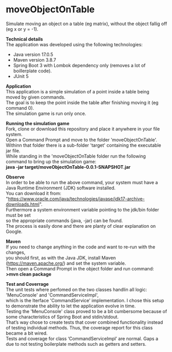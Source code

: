 # moveObjectOnTable
Simulate moving an object on a table (eg matrix), without the object fallig off (eg x or y = -1).

**Technical details**  
The application was developed using the following technologies:  
- Java version 17.0.5  
- Maven version 3.8.7  
- Spring Boot 3 with Lombok dependency only (removes a lot of boillerplate code).  
- JUnit 5

**Application**  
This application is a simple simulation of a point inside a table being  
moved by given commands.  
The goal is to keep the point inside the table after finishing moving it (eg command 0).  
The simulation game is run only once.  

**Running the simulation game**  
Fork, clone or download this repository and place it anywhere in your file system.  
Open a Command Prompt and move to the folder 'moveObjectOnTable'.  
Withinn that folder there is a sub-folder 'target' containing the executable jar file.  
While standing in the 'moveObjectOnTable folder run the following command to bring up the simulation game:  
**java -jar target/moveObjectOnTable-0.0.1-SNAPSHOT.jar**  

**Observe**  
In order to be able to run the above command, your system must have a Java Runtime Environment (JDK) software installed.  
You can download it from: "https://www.oracle.com/java/technologies/javase/jdk17-archive-downloads.html".  
Furthermore a system environment variable pointing to the jdk/bin folder must be set  
so the appropriate commands (java, -jar) can be found.  
The process is easily done and there are planty of clear explanation on Google.   

**Maven**  
If you need to change anything in the code and want to re-run with the changes,  
you should first, as with the Java JDK, install Maven (https://maven.apache.org/) and set the system variable.  
Then open a Command Prompt in the object folder and run command:  
**>mvn clean package**  

**Test and Coverrage**  
The unit tests where perfomed on the two classes handlin all logic: 'MenuConsole' and 'CommandServiceImpl',  
which is the Iterface 'CommandService' implementation. I chose this setup to demonstrate the ability to let the application evolve in time.  
Testing the 'MenuConsole' class proved to be a bit cumbersome because of some characteristics of Spring Boot and stdin/stdout.  
That’s way chose to create tests that cover combined functionality instead of testing individual methods. 
Thus, the coverage report for this class became a bit wired.  
Tests and coverage for class ‘CommandServiceImpl’ are normal. Gaps a due to not testing boilerplate methods such as getters and setters.  
  
  
  
